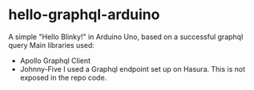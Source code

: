 # hello-graphql-arduino
A simple "Hello Blinky!" in Arduino Uno, based on a successful graphql query
Main libraries used:
- Apollo Graphql Client
- Johnny-Five
I used a Graphql endpoint set up on Hasura. This is not exposed in the repo code.
